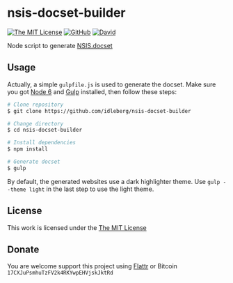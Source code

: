 # nsis-docset-builder

[![The MIT License](https://img.shields.io/badge/license-MIT-orange.svg?style=flat-square)](http://opensource.org/licenses/MIT)
[![GitHub](https://img.shields.io/github/release/idleberg/nsis-docset-builder.svg?style=flat-square)](https://github.com/idleberg/nsis-docset-builder/releases)
[![David](https://img.shields.io/david/dev/idleberg/nsis-docset-builder.svg?style=flat-square)](https://david-dm.org/idleberg/nsis-docset-builder?type=dev)

Node script to generate [NSIS.docset](https://github.com/idleberg/NSIS.docset)

## Usage

Actually, a simple `gulpfile.js` is used to generate the docset. Make sure you got [Node 6](nodejs.org) and [Gulp](http://gulpjs.com/) installed, then follow these steps:

```bash
# Clone repository
$ git clone https://github.com/idleberg/nsis-docset-builder

# Change directory
$ cd nsis-docset-builder

# Install dependencies
$ npm install

# Generate docset
$ gulp
```

By default, the generated websites use a dark highlighter theme. Use `gulp --theme light` in the last step to use the light theme. 

## License

This work is licensed under the [The MIT License](LICENSE)

## Donate

You are welcome support this project using [Flattr](https://flattr.com/submit/auto?user_id=idleberg&url=https://github.com/idleberg/nsis-docset-builder) or Bitcoin `17CXJuPsmhuTzFV2k4RKYwpEHVjskJktRd`
